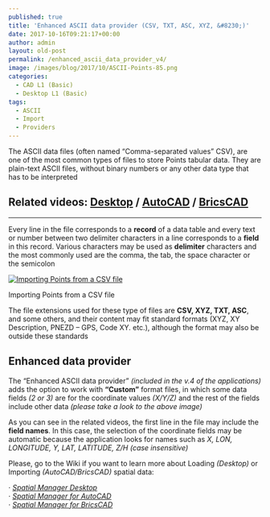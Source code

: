 ```yaml
---
published: true
title: 'Enhanced ASCII data provider (CSV, TXT, ASC, XYZ, &#8230;)'
date: 2017-10-16T09:21:17+00:00
author: admin
layout: old-post
permalink: /enhanced_ascii_data_provider_v4/
image: /images/blog/2017/10/ASCII-Points-85.png
categories:
  - CAD L1 (Basic)
  - Desktop L1 (Basic)
tags:
  - ASCII
  - Import
  - Providers
---
```

<p>
  The ASCII data files (often named “Comma-separated values” CSV), are one of the most common types of files to store Points tabular data. They are plain-text ASCII files, without binary numbers or any other data type that has to be interpreted<!--more-->
</p>

<h2>
  Related videos: <span><span><a href="https://youtu.be/EJG26apAFM4?rel=0" target="_blank" rel="nofollow">Desktop</a></span></span> / <span><span><a href="https://youtu.be/IIYQLKIuuj0?rel=0" target="_blank" rel="nofollow">AutoCAD</a></span></span> / <span><span><a href="https://youtu.be/G-y0Reu6sWs?rel=0" target="_blank" rel="nofollow">BricsCAD</a></span></span>
</h2>

* * *

<p>
  Every line in the file corresponds to a <strong>record</strong> of a data table and every text or number between two delimiter characters in a line corresponds to a <strong>field</strong> in this record. Various characters may be used as <strong>delimiter</strong> characters and the most commonly used are the comma, the tab, the space character or the semicolon
</p>

<div>
  <a href="/images/blog/2017/10/New-Spatial-Manager-ASCII-Provider-2.png" target="_blank" rel="nofollow"><img src="/images/blog/2017/10/New-Spatial-Manager-ASCII-Provider-2-1024x576.png" alt="Importing Points from a CSV file" width="625" height="352" srcset="/images/blog/2017/10/New-Spatial-Manager-ASCII-Provider-2-1024x576.png 1024w, /images/blog/2017/10/New-Spatial-Manager-ASCII-Provider-2-300x169.png 300w, /images/blog/2017/10/New-Spatial-Manager-ASCII-Provider-2-768x432.png 768w, /images/blog/2017/10/New-Spatial-Manager-ASCII-Provider-2-624x351.png 624w, /images/blog/2017/10/New-Spatial-Manager-ASCII-Provider-2.png 1280w" sizes="(max-width: 625px) 100vw, 625px" /></a>
  
  <p>
    Importing Points from a CSV file
  </p>
</div>

<p>
  The file extensions used for these type of files are <strong>CSV, XYZ, TXT, ASC</strong>, and some others, and their content may fit standard formats (XYZ, XY Description, PNEZD &#8211; GPS, Code XY. etc.), although the format may also be outside these standards
</p>

<h2>
  Enhanced data provider
</h2>

<p>
  The &#8220;Enhanced ASCII data provider&#8221; <em>(included in the v.4 of the applications)</em> adds the option to work with <strong>&#8220;Custom&#8221;</strong> format files, in which some data fields <em>(2 or 3)</em> are for the coordinate values <em>(X/Y/Z)</em> and the rest of the fields include other data <em>(please take a look to the above image)</em>
</p>

<p>
  As you can see in the related videos, the first line in the file may include the <strong>field names</strong>. In this case, the selection of the coordinate fields may be automatic because the application looks for names such as <em>X, LON, LONGITUDE, Y, LAT, LATITUDE, Z/H (case insensitive)</em>
</p>

<p>
  Please, go to the Wiki if you want to learn more about Loading <em>(Desktop)</em> or Importing <em>(AutoCAD/BricsCAD)</em> spatial data:
</p>

<p>
  · <span><span><em><a href="http://wiki.spatialmanager.com/index.php/Spatial_Manager_Desktop™_-_FAQs:_Import_and_export" target="_blank" rel="nofollow">Spatial Manager Desktop</a></em></span></span><br /> · <span><span><em><a href="http://wiki.spatialmanager.com/index.php/Spatial_Manager%E2%84%A2_for_AutoCAD_-_FAQs:_Import" target="_blank" rel="nofollow">Spatial Manager for AutoCAD</a></em></span></span><br /> · <span><em><a href="http://wiki.spatialmanager.com/index.php/Spatial_Manager%E2%84%A2_for_BricsCAD_-_FAQs:_Import" target="_blank" rel="nofollow">Spatial Manager for BricsCAD</a></em></span>
</p>